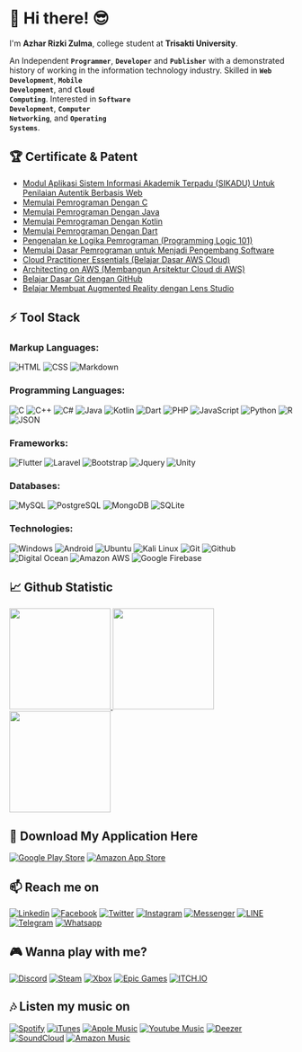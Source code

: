 # 👋 Hi there! 😎

I'm **Azhar Rizki Zulma**, college student at **Trisakti University**.

An Independent <code>**Programmer**</code>, <code>**Developer**</code> and <code>**Publisher**</code> with a demonstrated history of working in the information technology industry. Skilled in <code>**Web Development**</code>, <code>**Mobile Development**</code>, and <code>**Cloud Computing**</code>. Interested in <code>**Software Development**</code>, <code>**Computer Networking**</code>, and <code>**Operating Systems**</code>.

## 🏆 Certificate & Patent
- [Modul Aplikasi Sistem Informasi Akademik Terpadu (SIKADU) Untuk Penilaian Autentik Berbasis Web](https://pdki-indonesia.dgip.go.id/detail/EC00202132865?type=copyright&keyword=SIKADU)
- [Memulai Pemrograman Dengan C](https://www.dicoding.com/certificates/KEXL311JRPG2)
- [Memulai Pemrograman Dengan Java](https://www.dicoding.com/certificates/JMZV233L3ZN9)
- [Memulai Pemrograman Dengan Kotlin](https://www.dicoding.com/certificates/0LZ0366RRZ65)
- [Memulai Pemrograman Dengan Dart](https://www.dicoding.com/certificates/4EXG6Q2W9ZRL)
- [Pengenalan ke Logika Pemrograman (Programming Logic 101)](https://www.dicoding.com/certificates/NVP7176WOPR0)
- [Memulai Dasar Pemrograman untuk Menjadi Pengembang Software](https://www.dicoding.com/certificates/NVP717E0WPR0)
- [Cloud Practitioner Essentials (Belajar Dasar AWS Cloud)](https://www.dicoding.com/certificates/N9ZOE7R1DXG5)
- [Architecting on AWS (Membangun Arsitektur Cloud di AWS)](https://www.dicoding.com/certificates/JLX13W756P72)
- [Belajar Dasar Git dengan GitHub](https://www.dicoding.com/certificates/GRX5KQE7VZ0M)
- [Belajar Membuat Augmented Reality dengan Lens Studio](https://www.dicoding.com/certificates/53XEWO150XRN)

## ⚡ Tool Stack
### Markup Languages:
![HTML](https://img.shields.io/badge/HTML5-E34F26?style=for-the-badge&logo=html5&logoColor=white)
![CSS](https://img.shields.io/badge/CSS3-1572B6?style=for-the-badge&logo=css3&logoColor=white)
![Markdown](https://img.shields.io/badge/Markdown-000000?style=for-the-badge&logo=markdown&logoColor=white)

### Programming Languages:
![C](https://img.shields.io/badge/C-00599C?style=for-the-badge&logo=c&logoColor=white)
![C++](https://img.shields.io/badge/C%2B%2B-00599C?style=for-the-badge&logo=c%2B%2B&logoColor=white)
![C#](https://img.shields.io/badge/C%23-239120?style=for-the-badge&logo=c-sharp&logoColor=white)
![Java](https://img.shields.io/badge/Java-ED8B00?style=for-the-badge&logo=java&logoColor=white)
![Kotlin](https://img.shields.io/badge/Kotlin-0095D5?&style=for-the-badge&logo=kotlin&logoColor=white)
![Dart](https://img.shields.io/badge/Dart-0175C2?style=for-the-badge&logo=dart&logoColor=white)
![PHP](https://img.shields.io/badge/PHP-777BB4?style=for-the-badge&logo=php&logoColor=white)
![JavaScript](https://img.shields.io/badge/JavaScript-323330?style=for-the-badge&logo=javascript&logoColor=F7DF1E)
![Python](https://img.shields.io/badge/Python-3776AB?style=for-the-badge&logo=python&logoColor=white)
![R](https://img.shields.io/badge/R-276DC3?style=for-the-badge&logo=r&logoColor=white)
![JSON](https://img.shields.io/badge/json-5E5C5C?style=for-the-badge&logo=json&logoColor=white)

### Frameworks:
![Flutter](https://img.shields.io/badge/Flutter-02569B?style=for-the-badge&logo=flutter&logoColor=white)
![Laravel](https://img.shields.io/badge/Laravel-FF2D20?style=for-the-badge&logo=laravel&logoColor=white)
![Bootstrap](https://img.shields.io/badge/Bootstrap-563D7C?style=for-the-badge&logo=bootstrap&logoColor=white)
![Jquery](https://img.shields.io/badge/jQuery-0769AD?style=for-the-badge&logo=jquery&logoColor=white)
![Unity](https://img.shields.io/badge/Unity-100000?style=for-the-badge&logo=unity&logoColor=white)

### Databases:
![MySQL](https://img.shields.io/badge/MySQL-00599C?style=for-the-badge&logo=mysql&logoColor=white)
![PostgreSQL](https://img.shields.io/badge/PostgreSQL-316192?style=for-the-badge&logo=postgresql&logoColor=white)
![MongoDB](https://img.shields.io/badge/MongoDB-4EA94B?style=for-the-badge&logo=mongodb&logoColor=white)
![SQLite](https://img.shields.io/badge/SQLite-07405E?style=for-the-badge&logo=sqlite&logoColor=white)

### Technologies:
![Windows](https://img.shields.io/badge/Windows-0078D6?style=for-the-badge&logo=microsoft&logoColor=white)
![Android](https://img.shields.io/badge/Android-3DDC84?style=for-the-badge&logo=android&logoColor=white)
![Ubuntu](https://img.shields.io/badge/Ubuntu-E95420?style=for-the-badge&logo=ubuntu&logoColor=white)
![Kali Linux](https://img.shields.io/badge/Kali_Linux-557C94?style=for-the-badge&logo=kali-linux&logoColor=white)
![Git](https://img.shields.io/badge/Git-F05032?style=for-the-badge&logo=git&logoColor=white)
![Github](https://img.shields.io/badge/GitHub-000000?style=for-the-badge&logo=github&logoColor=white)
![Digital Ocean](https://img.shields.io/badge/Digital_Ocean-0080FF?style=for-the-badge&logo=DigitalOcean&logoColor=white)
![Amazon AWS](https://img.shields.io/badge/Amazon_AWS-232F3E?style=for-the-badge&logo=amazon-aws&logoColor=white)
![Google Firebase](https://img.shields.io/badge/Google_Firebase-ffca28?style=for-the-badge&logo=firebase&logoColor=black)

<!--
V 1.0.1
<code><img height="25" src="https://cdn.iconscout.com/icon/free/png-256/flutter-2038877-1720090.png"></code>
<code><img height="25" src="https://upload.wikimedia.org/wikipedia/commons/thumb/9/9a/Laravel.svg/1200px-Laravel.svg.png"></code>
<code><img height="25" src="https://upload.wikimedia.org/wikipedia/commons/thumb/b/b2/Bootstrap_logo.svg/512px-Bootstrap_logo.svg.png"></code>
<code><img height="25" src="https://upload.wikimedia.org/wikipedia/commons/7/7e/Dart-logo.png"></code>
<code><img height="25" src="https://image.flaticon.com/icons/png/512/226/226777.png"></code>
<code><img height="25" src="https://upload.wikimedia.org/wikipedia/commons/2/27/PHP-logo.svg"></code>
<code><img height="25" src="https://raw.githubusercontent.com/github/explore/80688e429a7d4ef2fca1e82350fe8e3517d3494d/topics/javascript/javascript.png"></code>
<code><img height="25" src="https://upload.wikimedia.org/wikipedia/commons/thumb/1/18/ISO_C%2B%2B_Logo.svg/306px-ISO_C%2B%2B_Logo.svg.png"></code>
<code><img height="25" src="https://upload.wikimedia.org/wikipedia/commons/archive/3/35/20190417225046%21The_C_Programming_Language_logo.svg"></code>
<code><img height="25" src="https://upload.wikimedia.org/wikipedia/commons/thumb/c/c3/Python-logo-notext.svg/2048px-Python-logo-notext.svg.png"></code>
<code><img height="25" src="https://upload.wikimedia.org/wikipedia/commons/6/61/HTML5_logo_and_wordmark.svg"></code>
<code><img height="25" src="https://upload.wikimedia.org/wikipedia/commons/d/d5/CSS3_logo_and_wordmark.svg"></code>
<code><img height="25" src="https://upload.wikimedia.org/wikipedia/commons/archive/1/1b/20150904192833%21R_logo.svg"></code>
<code><img height="25" src="https://upload.wikimedia.org/wikipedia/en/d/dd/MySQL_logo.svg"></code>
<code><img height="25" src="https://upload.wikimedia.org/wikipedia/commons/2/29/Postgresql_elephant.svg"></code>
<code><img height="25" src="https://upload.wikimedia.org/wikipedia/commons/9/93/MongoDB_Logo.svg"></code>
<code><img height="25" src="https://upload.wikimedia.org/wikipedia/commons/3/35/Tux.svg"></code>
V 1.0.0
<a href="https://flutter.dev/"><img align="left" alt="Flutter" title="Flutter" width="21px" src="https://cdn.iconscout.com/icon/free/png-256/flutter-2038877-1720090.png" /></a>
<a href="https://laravel.com/"><img align="left" alt="Laravel" title="Laravel" width="21px" src="https://upload.wikimedia.org/wikipedia/commons/thumb/9/9a/Laravel.svg/1200px-Laravel.svg.png" /></a>
<a href="https://getbootstrap.com/"><img align="left" alt="Bootstrap" title="Bootstrap" width="26px" src="https://upload.wikimedia.org/wikipedia/commons/thumb/b/b2/Bootstrap_logo.svg/512px-Bootstrap_logo.svg.png" /></a>
<a href="https://dart.dev/"><img align="left" alt="Dart" title="Dart" width="21px" src="https://upload.wikimedia.org/wikipedia/commons/7/7e/Dart-logo.png" /></a>
<a href="https://Java.com/"><img align="left" alt="Java" title="Java" width="21px" src="https://image.flaticon.com/icons/png/512/226/226777.png" /></a>
<a href="https://php.net/"><img align="left" alt="PHP" title="PHP" width="42px" src="https://upload.wikimedia.org/wikipedia/commons/2/27/PHP-logo.svg" /></a>
<a href="#"><img align="left" alt="JavaScript" title="JavaScript" width="21px" src="https://upload.wikimedia.org/wikipedia/commons/9/99/Unofficial_JavaScript_logo_2.svg" /></a>
<a href="https://isocpp.org/"><img align="left" alt="C++" title="C++" width="21px" src="https://upload.wikimedia.org/wikipedia/commons/thumb/1/18/ISO_C%2B%2B_Logo.svg/306px-ISO_C%2B%2B_Logo.svg.png" /></a>
<a href="https://www.iso.org/standard/74528.html"><img align="left" alt="C" title="C" width="24px" src="https://upload.wikimedia.org/wikipedia/commons/archive/3/35/20190417225046%21The_C_Programming_Language_logo.svg" /></a>
<a href="https://python.org"><img align="left" alt="Python" title="Python" width="24px" src="https://upload.wikimedia.org/wikipedia/commons/thumb/c/c3/Python-logo-notext.svg/2048px-Python-logo-notext.svg.png" /></a>
<a href="https://html.spec.whatwg.org/"><img align="left" alt="HTML" title="HTML" width="21px" src="https://upload.wikimedia.org/wikipedia/commons/6/61/HTML5_logo_and_wordmark.svg" /></a>
<a href="https://www.w3.org/TR/CSS/#css"><img align="left" alt="CSS" title="CSS" width="15px" src="https://upload.wikimedia.org/wikipedia/commons/d/d5/CSS3_logo_and_wordmark.svg" /></a>
<a href="https://www.r-project.org/"><img align="left" alt="R" title="R" width="27px" src="https://upload.wikimedia.org/wikipedia/commons/archive/1/1b/20150904192833%21R_logo.svg" /></a>
<a href="https://www.mysql.com/"><img align="left" alt="MySQL" title="MySQL" width="32px" src="https://upload.wikimedia.org/wikipedia/en/d/dd/MySQL_logo.svg" /></a>
<a href="http://postgresql.org/about/licence"><img align="left" alt="PostgreSQL" title="PostgreSQL" width="21px" src="https://upload.wikimedia.org/wikipedia/commons/2/29/Postgresql_elephant.svg" /></a>
<a href="https://www.mongodb.com/"><img align="left" alt="MongoDB" title="MongoDB" width="91px" src="https://upload.wikimedia.org/wikipedia/commons/9/93/MongoDB_Logo.svg" /></a>
<a href="https://www.kernel.org/"><img align="left" alt="Linux" title="Linux" width="21px" src="https://upload.wikimedia.org/wikipedia/commons/3/35/Tux.svg" /></a><br><br>
-->

## 📈 Github Statistic
<p align="left">
<a href="https://github.com/azharrizky">
  <img height="180em" src="https://github-readme-stats-eight-theta.vercel.app/api?username=azharrizky&show_icons=true&theme=dark&include_all_commits=true&count_private=true&icon_color=FFFFFF&bg_color=000000"/>
  <img height="180em" src="https://github-readme-stats-eight-theta.vercel.app/api/top-langs/?username=azharrizky&layout=compact&langs_count=10&theme=dark&bg_color=000000"/>
  <img height="180em" src="https://github-readme-streak-stats.herokuapp.com/?user=AzharRizky"/>
</a>
</p>

## 🛒 Download My Application Here
[![Google Play Store](https://img.shields.io/badge/Google_Play_Store-414141?style=for-the-badge&logo=google-play&logoColor=white)](https://play.google.com/store/apps/dev?id=7070273527676427905)
[![Amazon App Store](https://img.shields.io/badge/Amazon_App_Store-0D96F6?style=for-the-badge&logo=amazon&logoColor=white)](https://www.amazon.com/s?i=mobile-apps&rh=p_4%3AMineversal&search-type=ss)

## 📫 Reach me on
[![Linkedin](https://img.shields.io/badge/LinkedIn-0077B5?style=for-the-badge&logo=linkedin&logoColor=white)](https://www.linkedin.com/in/azharrizki/)
[![Facebook](https://img.shields.io/badge/Facebook-1877F2?style=for-the-badge&logo=facebook&logoColor=white)](https://facebook.com/azharrizkyz/)
[![Twitter](https://img.shields.io/badge/Twitter-1DA1F2?style=for-the-badge&logo=twitter&logoColor=white)](https://twitter.com/azharrizkyz)
[![Instagram](https://img.shields.io/badge/Instagram-E4405F?style=for-the-badge&logo=instagram&logoColor=white)](https://instagram.com/azharrizkyz/)
[![Messenger](https://img.shields.io/badge/Messenger-00B2FF?style=for-the-badge&logo=messenger&logoColor=white)](https://m.me/azharrizkyz)
[![LINE](https://img.shields.io/badge/Line-00C300?style=for-the-badge&logo=line&logoColor=white)](https://line.me/ti/p/bpWnobBcKO)
[![Telegram](https://img.shields.io/badge/Telegram-2CA5E0?style=for-the-badge&logo=telegram&logoColor=white)](https://t.me/azharrizkyz)
[![Whatsapp](https://img.shields.io/badge/WhatsApp-25D366?style=for-the-badge&logo=whatsapp&logoColor=white)](https://wa.me/+6281317441991)

## 🎮 Wanna play with me?
[![Discord](https://img.shields.io/badge/Discord-7289DA?style=for-the-badge&logo=discord&logoColor=white)](https://discord.gg/nzWXePCBrg)
[![Steam](https://img.shields.io/badge/Steam-000000?style=for-the-badge&logo=steam&logoColor=white)](https://steamcommunity.com/id/AzharRizky)
[![Xbox](https://img.shields.io/badge/Xbox-107C10?style=for-the-badge&logo=xbox&logoColor=white)](https://account.xbox.com/en-us/profile?gamertag=Azhar%20Rizky%20Z)
[![Epic Games](https://img.shields.io/badge/Epic%20Games-313131?style=for-the-badge&logo=Epic%20Games&logoColor=white)]()
[![ITCH.IO](https://img.shields.io/badge/Itch.io-FA5C5C?style=for-the-badge&logo=itchdotio&logoColor=white)](https://mineversal.itch.io/)

## 🎶 Listen my music on
[![Spotify](https://img.shields.io/badge/Spotify-1ED760?&style=for-the-badge&logo=spotify&logoColor=white)](https://open.spotify.com/artist/7mG43AWgnlQIYNbQXsBFfy?si=D4tcTrCrSPSrhljhtCn1_Q)
[![iTunes](https://img.shields.io/badge/iTunes-EA4CC0?style=for-the-badge&logo=itunes&logoColor=white)](https://geo.music.apple.com/album/1523204340?uo=4&app=itunes&mt=1&at=1010l36iy&ct=bq&Is=1&ls=1)
[![Apple Music](https://img.shields.io/badge/Apple%20Music-F94C57?style=for-the-badge&logo=apple-music&logoColor=white)](https://geo.music.apple.com/album/1523204340?uo=4&app=music&mt=1&at=1010l36iy&ct=bq&Is=1&ls=1)
[![Youtube Music](https://img.shields.io/badge/YouTube_Music-FF0000?style=for-the-badge&logo=youtube-music&logoColor=white)](https://music.youtube.com/playlist?list=OLAK5uy_lSH-WHAaRXY09CdcqqGZay_HWq7O9_zdg&feature=share)
[![Deezer](https://img.shields.io/badge/Deezer-FEAA2D?style=for-the-badge&logo=deezer&logoColor=white)](http://www.deezer.com/album/157456392)
[![SoundCloud](https://img.shields.io/badge/SoundCloud-FF3300?style=for-the-badge&logo=soundcloud&logoColor=white)](https://soundcloud.com/hawk104614/sets/beginning-134204629)
[![Amazon Music](https://img.shields.io/badge/Amazon%20Music-0DBFF5?style=for-the-badge&logo=amazon&logoColor=white)](https://music.amazon.com/albums/B08BXR132K?marketplaceId=ATVPDKIKX0DER&musicTerritory=US&tag=bandlnk-20)
<!--
V 1.1
<a href="https://linkedin.com/in/azharrizki/"><img align="left" width="25px" src="https://image.flaticon.com/icons/png/512/174/174857.png" /></a>
<a href="https://instagram.com/azharrizkyz"><img align="left" width="25px" src="https://upload.wikimedia.org/wikipedia/commons/thumb/a/a5/Instagram_icon.png/1024px-Instagram_icon.png" /></a>
<a href="https://twitter.com/azharrizkyz"><img align="left" width="25px" src="https://image.flaticon.com/icons/png/512/124/124021.png" /></a>
<a href="https://facebook.com/azharrizkyz"><img align="left" width="25px" src="https://image.flaticon.com/icons/png/512/124/124010.png" /></a>
<a href="https://wa.me/+6281317441991"><img align="left" width="25px" src="https://image.flaticon.com/icons/png/512/124/124034.png" /></a>
<a href="https://open.spotify.com/artist/7mG43AWgnlQIYNbQXsBFfy?si=D4tcTrCrSPSrhljhtCn1_Q"><img align="left" width="25px" src="https://pbs.twimg.com/profile_images/874206475350007809/4gesoieX_400x400.jpg" /></a>
V 1.0
- <a href="https://linkedin.com/in/azharrizki/">LinkedIn</a>
- <a href="https://instagram.com/azharrizkyz">Instagram</a>
- <a href="https://twitter/azharrizkyz">Twitter</a>
- <a href="https://facebook.com/azharrizkyz">Facebook</a>
- <a href="https://wa.me/+6281317441991">Whatsapp</a>
- <a href="https://open.spotify.com/artist/7mG43AWgnlQIYNbQXsBFfy?si=D4tcTrCrSPSrhljhtCn1_Q">Spotify</a>
-->

<!-- ### Hi there 👋 -->
<!--
**AzharRizky/AzharRizky** is a ✨ _special_ ✨ repository because its `README.md` (this file) appears on your GitHub profile.

Here are some ideas to get you started:

- 🔭 I’m currently working on ...
- 🌱 I’m currently learning ...
- 👯 I’m looking to collaborate on ...
- 🤔 I’m looking for help with ...
- 💬 Ask me about ...
- 📫 How to reach me: ...
- 😄 Pronouns: ...
- ⚡ Fun fact: ...
😎

💼 any freelance work? do reach, email :)
💬 ask me about anything, i am happy to help;
📊 this week i spent my time on:
🚧 my todoist stats:

🏆 7,936 Karma Points
🌸 Completed 0 tasks today
✅ Completed 663 tasks so far
⏳ Longest streak is 10 days

📈 my github stats

### Connect with me:


### Languages and Tools
![Android](https://img.shields.io/badge/-Android-black?style=for-the-badge&logo=android)
![Kotlin](https://img.shields.io/badge/-Kotlin-black?style=for-the-badge&logo=kotlin&logoColor=7F52FF)
![Java](https://img.shields.io/badge/-Java-black?style=for-the-badge&logo=java&logoColor=orange)
![Android Studio](https://img.shields.io/badge/-Android%20Studio-black?style=for-the-badge&logo=android-studio&logoColor=4285F4)

### Stats
<a href="https://github.com/wiryadev">
 <img align="center" src="https://github-readme-stats.vercel.app/api?username=wiryadev&show_icons=true&theme=dark&line_height=27&count_private=true&include_all_commits=true" alt="wiryadev's github stats"/>
</a>
<a href="https://github.com/wiryadev">
  <img align="center" src="https://github-readme-stats.vercel.app/api/top-langs/?username=wiryadev&theme=dark&langs_count=3" />
</a>

### Trophy
![trophy](https://github-profile-trophy.vercel.app/?username=wiryadev&theme=darkhub)
-->
